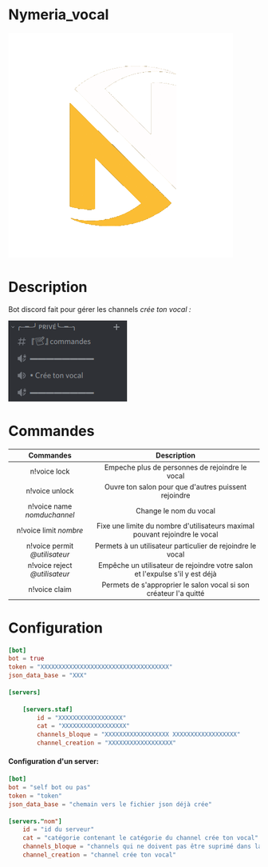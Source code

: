 # Nymeria_vocal

![nymeria_gif](./image/circle_logo.gif)

# Description

Bot discord fait pour gérer les channels *crée ton vocal :*

![nymeria_crée_ton_vocal](./image/cree_ton_vocal.png)

# Commandes


| Commandes  | Description  |
| :---------------: |:---------------:|
| n!voice lock | Empeche plus de personnes de rejoindre le vocal |
| n!voice unlock | Ouvre ton salon pour que d'autres puissent rejoindre |
| n!voice name *nomduchannel* | Change le nom du vocal |
| n!voice limit *nombre* | Fixe une limite du nombre d'utilisateurs maximal pouvant rejoindre le vocal |
| n!voice permit *@utilisateur* | Permets à un utilisateur particulier de rejoindre le vocal |
| n!voice reject *@utilisateur* | Empêche un utilisateur de rejoindre votre salon et l'expulse s'il y est déjà |
| n!voice claim | Permets de s'approprier le salon vocal si son créateur l'a quitté |

# Configuration

```Toml
[bot]
bot = true
token = "XXXXXXXXXXXXXXXXXXXXXXXXXXXXXXXXXXXX"
json_data_base = "XXX"

[servers]

    [servers.staf]
        id = "XXXXXXXXXXXXXXXXXX"
        cat = "XXXXXXXXXXXXXXXXXX"
        channels_bloque = "XXXXXXXXXXXXXXXXXX XXXXXXXXXXXXXXXXXX"
        channel_creation = "XXXXXXXXXXXXXXXXXX"
```


#### Configuration d'un server:

```toml
[bot]
bot = "self bot ou pas"
token = "token"
json_data_base = "chemain vers le fichier json déjà crée"

[servers."nom"]
    id = "id du serveur"
    cat = "catégorie contenant le catégorie du channel crée ton vocal"
    channels_bloque = "channels qui ne doivent pas être suprimé dans la catégorie"
    channel_creation = "channel crée ton vocal"
```